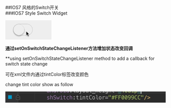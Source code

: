 ##IOS7 风格的Switch开关  
###IOS7 Style Switch Widget



![art1](./arts/art1.gif)

**通过setOnSwitchStateChangeListener方法增加状态改变回调**

**using setOnSwitchStateChangeListener method to add a callback for switch state change



可在xml文件内通过tintColor标签改变颜色

change tint color show as follow

![art2](./arts/art2.png)

